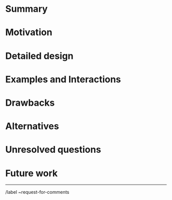 <!--
SPDX-FileCopyrightText: 2022 Fluid Attacks <development@fluidattacks.com>

SPDX-License-Identifier: MPL-2.0
-->

<!-- Issues are public, they should not contain confidential information -->

# Summary

<!-- One paragraph explanation of the feature. -->

# Motivation

<!-- Why are we doing this?
What use cases does it support?
What is the expected outcome? -->

# Detailed design

<!-- This is the core, normative part of the RFC.
Explain the design in enough detail
for somebody familiar with the ecosystem to understand, and implement.
This should get into specifics and corner-cases.
Yet, this section should also be terse,
avoiding redundancy even at the cost of clarity. -->

# Examples and Interactions

<!-- This section illustrates the detailed design.
This section should clarify all confusion
the reader has from the previous sections.
It is especially important to counterbalance
the desired terseness of the detailed design;
if you feel your detailed design is rudely short,
consider making this section longer instead. -->

# Drawbacks

<!-- Why should we not do this? -->

# Alternatives

<!-- What other designs have been considered?
What is the impact of not doing this? -->

# Unresolved questions

<!-- What parts of the design are still TBD or unknowns? -->

# Future work

<!-- What future work, if any,
would be implied
or impacted by this feature
without being directly part of the work? -->

---

<!-- Template inspired on: https://github.com/NixOS/rfcs -->

/label ~request-for-comments
